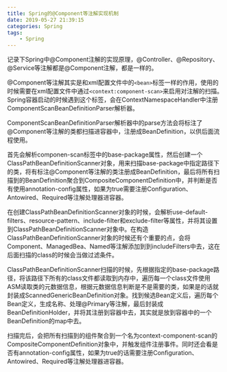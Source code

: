```yaml
---
title: Spring的@Component等注解实现机制
date: 2019-05-27 21:39:15
categories: Spring
tags:
	- Spring
---
```


记录下Spring中@Component注解的实现原理，@Controller、@Repository、@Service等注解都是@Component注解，都是一样的。

<!--more-->

@Component等注解其实是和xml配置文件中的`<bean>`标签一样的作用，使用的时候需要在xml配置文件中通过`<context:component-scan>`来启用对注解的扫描。Spring容器启动的时候遇到这个标签，会在ContextNamespaceHandler中注册ComponentScanBeanDefinitionParser解析器。

ComponentScanBeanDefinitionParser解析器中的parse方法会将标注了@Component等注解的类都扫描进容器中，注册成BeanDefinition，以供后面流程使用。

首先会解析componen-scan标签中的base-package属性，然后创建一个ClassPathBeanDefinitionScanner对象，用来扫描base-package中指定路径下的类，将有标注@Component等注解的类注册成BeanDefinition，最后将所有扫描到的BeanDefinition聚合到CompositeComponentDefinition中，并判断是否有使用annotation-config属性，如果为true需要注册Configuration、Antowired、Required等注解处理器进容器。

在创建ClassPathBeanDefinitionScanner对象的时候，会解析use-default-filters、resource-pattern、include-filter和exclude-filter等属性，并将其设置到ClassPathBeanDefinitionScanner对象中。在构造ClassPathBeanDefinitionScanner对象的时候还有个重要的点，会将Component、ManagedBea、Named等注解添加到到includeFilters中去，这在后面扫描的class的时候会当做过滤条件。

ClassPathBeanDefinitionScanner扫描的时候，先根据指定的base-package路径，将该路径下所有的class文件都读取到内存中，遍历每一个class文件使用ASM读取类的元数据信息，根据元数据信息判断是不是需要的类，如果是的话就封装成ScannedGenericBeanDefinition对象。找到候选Bean定义后，遍历每个Bean定义，生成名称、处理@Primary等注解，最后封装成BeanDefinitionHolder，并将其注册到容器中去，其实就是放到容器中的一个BeanDefinition的map中去。

扫描完后，会把所有扫描到的组件聚合到一个名为context-component-scan的CompositeComponentDefinition对象中，并触发组件注册事件。同时还会看是否有annotation-config属性，如果为true的话需要注册Configuration、Antowired、Required等注解处理器进容器。